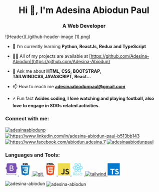 <h1 align="center">Hi 👋, I'm Adesina Abiodun Paul</h1>
<h3 align="center">A Web Developer</h3>
![Header](./github-header-image (1).png)

- 🌱 I’m currently learning **Python, ReactJs, Redux and TypeScript**

- 👨‍💻 All of my projects are available at [https://github.com/Adesina-Abiodun](https://github.com/Adesina-Abiodun)

- 💬 Ask me about **HTML, CSS, BOOTSTRAP, TAILWINDCSS,JAVASCRIPT, React...**

- 📫 How to reach me **adesinaabiodunpaul@gmail.com**

- ⚡ Fun fact **Asides coding, I love watching and playing football, also love to engage in SDGs related activities.**

<h3 align="left">Connect with me:</h3>
<p align="left">
<a href="https://twitter.com/adesinaabiodunp" target="blank"><img align="center" src="https://raw.githubusercontent.com/rahuldkjain/github-profile-readme-generator/master/src/images/icons/Social/twitter.svg" alt="adesinaabiodunp" height="30" width="40" /></a>
<a href="https://linkedin.com/in/https://www.linkedin.com/in/adesina-abiodun-paul-b513bb143" target="blank"><img align="center" src="https://raw.githubusercontent.com/rahuldkjain/github-profile-readme-generator/master/src/images/icons/Social/linked-in-alt.svg" alt="https://www.linkedin.com/in/adesina-abiodun-paul-b513bb143" height="30" width="40" /></a>
<a href="https://fb.com/https://www.facebook.com/abiodun.adesina.7" target="blank"><img align="center" src="https://raw.githubusercontent.com/rahuldkjain/github-profile-readme-generator/master/src/images/icons/Social/facebook.svg" alt="https://www.facebook.com/abiodun.adesina.7" height="30" width="40" /></a>
<a href="https://instagram.com/adesinaabiodunpaul" target="blank"><img align="center" src="https://raw.githubusercontent.com/rahuldkjain/github-profile-readme-generator/master/src/images/icons/Social/instagram.svg" alt="adesinaabiodunpaul" height="30" width="40" /></a>
</p>

<h3 align="left">Languages and Tools:</h3>
<p align="left"> <a href="https://getbootstrap.com" target="_blank" rel="noreferrer"> <img src="https://raw.githubusercontent.com/devicons/devicon/master/icons/bootstrap/bootstrap-plain-wordmark.svg" alt="bootstrap" width="40" height="40"/> </a> <a href="https://www.w3schools.com/css/" target="_blank" rel="noreferrer"> <img src="https://raw.githubusercontent.com/devicons/devicon/master/icons/css3/css3-original-wordmark.svg" alt="css3" width="40" height="40"/> </a> <a href="https://git-scm.com/" target="_blank" rel="noreferrer"> <img src="https://www.vectorlogo.zone/logos/git-scm/git-scm-icon.svg" alt="git" width="40" height="40"/> </a> <a href="https://www.w3.org/html/" target="_blank" rel="noreferrer"> <img src="https://raw.githubusercontent.com/devicons/devicon/master/icons/html5/html5-original-wordmark.svg" alt="html5" width="40" height="40"/> </a> <a href="https://developer.mozilla.org/en-US/docs/Web/JavaScript" target="_blank" rel="noreferrer"> <img src="https://raw.githubusercontent.com/devicons/devicon/master/icons/javascript/javascript-original.svg" alt="javascript" width="40" height="40"/> </a> <a href="https://reactjs.org/" target="_blank" rel="noreferrer"> <img src="https://raw.githubusercontent.com/devicons/devicon/master/icons/react/react-original-wordmark.svg" alt="react" width="40" height="40"/> </a> <a href="https://tailwindcss.com/" target="_blank" rel="noreferrer"> <img src="https://www.vectorlogo.zone/logos/tailwindcss/tailwindcss-icon.svg" alt="tailwind" width="40" height="40"/> </a> <a href="https://www.typescriptlang.org/" target="_blank" rel="noreferrer"> <img src="https://raw.githubusercontent.com/devicons/devicon/master/icons/typescript/typescript-original.svg" alt="typescript" width="40" height="40"/> </a> </p>

<p><img align="left" src="https://github-readme-stats.vercel.app/api/top-langs?username=adesina-abiodun&show_icons=true&locale=en&layout=compact" alt="adesina-abiodun" /></p>

<p>&nbsp;<img align="center" src="https://github-readme-stats.vercel.app/api?username=adesina-abiodun&show_icons=true&locale=en" alt="adesina-abiodun" /></p>

